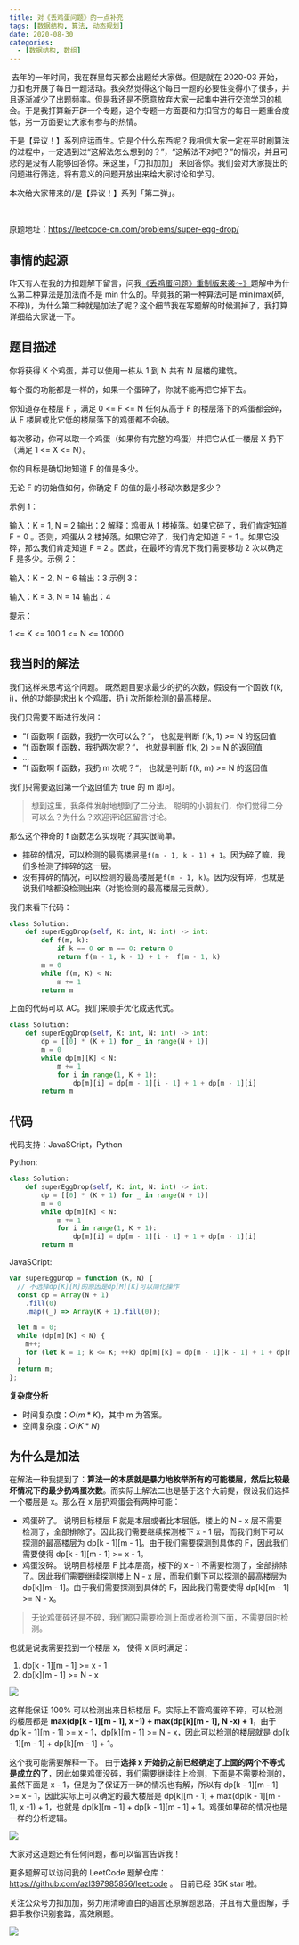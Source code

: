```yaml
---
title: 对《丢鸡蛋问题》的一点补充
tags: [数据结构, 算法, 动态规划]
date: 2020-08-30
categories:
  - [数据结构, 数组]
---
```


​ 去年的一年时间，我在群里每天都会出题给大家做。但是就在 2020-03 开始，力扣也开展了每日一题活动。我突然觉得这个每日一题的必要性变得小了很多，并且逐渐减少了出题频率。但是我还是不愿意放弃大家一起集中进行交流学习的机会。于是我打算新开辟一个专题，这个专题一方面要和力扣官方的每日一题重合度低，另一方面要让大家有参与的热情。

于是【异议！】系列应运而生。它是个什么东西呢？我相信大家一定在平时刷算法的过程中，一定遇到过“这解法怎么想到的？”，“这解法不对吧？”的情况，并且可悲的是没有人能够回答你。来这里，「力扣加加」 来回答你。我们会对大家提出的问题进行筛选，将有意义的问题开放出来给大家讨论和学习。

本次给大家带来的/是【异议！】系列「第二弹」。

​<!-- more -->

原题地址：https://leetcode-cn.com/problems/super-egg-drop/

## 事情的起源

昨天有人在我的力扣题解下留言，问我[《丢鸡蛋问题》重制版来袭～》](https://leetcode-cn.com/problems/super-egg-drop/solution/diu-ji-dan-wen-ti-zhong-zhi-ban-lai-xi-by-fe-lucif/568276/)题解中为什么第二种算法是加法而不是 min 什么的。毕竟我的第一种算法可是 min(max(碎, 不碎))，为什么第二种就是加法了呢？这个细节我在写题解的时候漏掉了，我打算详细给大家说一下。

## 题目描述

你将获得 K 个鸡蛋，并可以使用一栋从 1 到 N 共有 N 层楼的建筑。

每个蛋的功能都是一样的，如果一个蛋碎了，你就不能再把它掉下去。

你知道存在楼层 F ，满足 0 <= F <= N 任何从高于 F 的楼层落下的鸡蛋都会碎，从 F 楼层或比它低的楼层落下的鸡蛋都不会破。

每次移动，你可以取一个鸡蛋（如果你有完整的鸡蛋）并把它从任一楼层 X 扔下（满足 1 <= X <= N）。

你的目标是确切地知道 F 的值是多少。

无论 F 的初始值如何，你确定 F 的值的最小移动次数是多少？

示例 1：

输入：K = 1, N = 2 输出：2 解释：鸡蛋从 1 楼掉落。如果它碎了，我们肯定知道 F = 0 。否则，鸡蛋从 2 楼掉落。如果它碎了，我们肯定知道 F = 1 。如果它没碎，那么我们肯定知道 F = 2 。因此，在最坏的情况下我们需要移动 2 次以确定 F 是多少。示例 2：

输入：K = 2, N = 6 输出：3 示例 3：

输入：K = 3, N = 14 输出：4

提示：

1 <= K <= 100 1 <= N <= 10000

## 我当时的解法

我们这样来思考这个问题。 既然题目要求最少的扔的次数，假设有一个函数 f(k, i)，他的功能是求出 k 个鸡蛋，扔 i 次所能检测的最高楼层。

我们只需要不断进行发问：

- ”f 函数啊 f 函数，我扔一次可以么？“， 也就是判断 f(k, 1) >= N 的返回值
- ”f 函数啊 f 函数，我扔两次呢？“， 也就是判断 f(k, 2) >= N 的返回值
- ...
- ”f 函数啊 f 函数，我扔 m 次呢？“， 也就是判断 f(k, m) >= N 的返回值

我们只需要返回第一个返回值为 true 的 m 即可。

> 想到这里，我条件发射地想到了二分法。 聪明的小朋友们，你们觉得二分可以么？为什么？欢迎评论区留言讨论。

那么这个神奇的 f 函数怎么实现呢？其实很简单。

- 摔碎的情况，可以检测的最高楼层是`f(m - 1, k - 1) + 1`。因为碎了嘛，我们多检测了摔碎的这一层。
- 没有摔碎的情况，可以检测的最高楼层是`f(m - 1, k)`。因为没有碎，也就是说我们啥都没检测出来（对能检测的最高楼层无贡献）。

我们来看下代码：

```py
class Solution:
    def superEggDrop(self, K: int, N: int) -> int:
        def f(m, k):
            if k == 0 or m == 0: return 0
            return f(m - 1, k - 1) + 1 +  f(m - 1, k)
        m = 0
        while f(m, K) < N:
            m += 1
        return m
```

上面的代码可以 AC。我们来顺手优化成迭代式。

```py
class Solution:
    def superEggDrop(self, K: int, N: int) -> int:
        dp = [[0] * (K + 1) for _ in range(N + 1)]
        m = 0
        while dp[m][K] < N:
            m += 1
            for i in range(1, K + 1):
                dp[m][i] = dp[m - 1][i - 1] + 1 + dp[m - 1][i]
        return m
```

## 代码

代码支持：JavaSCript，Python

Python:

```py
class Solution:
    def superEggDrop(self, K: int, N: int) -> int:
        dp = [[0] * (K + 1) for _ in range(N + 1)]
        m = 0
        while dp[m][K] < N:
            m += 1
            for i in range(1, K + 1):
                dp[m][i] = dp[m - 1][i - 1] + 1 + dp[m - 1][i]
        return m
```

JavaSCript:

```js
var superEggDrop = function (K, N) {
  // 不选择dp[K][M]的原因是dp[M][K]可以简化操作
  const dp = Array(N + 1)
    .fill(0)
    .map((_) => Array(K + 1).fill(0));

  let m = 0;
  while (dp[m][K] < N) {
    m++;
    for (let k = 1; k <= K; ++k) dp[m][k] = dp[m - 1][k - 1] + 1 + dp[m - 1][k];
  }
  return m;
};
```

**复杂度分析**

- 时间复杂度：$O(m * K)$，其中 m 为答案。
- 空间复杂度：$O(K * N)$

## 为什么是加法

在解法一种我提到了：**算法一的本质就是暴力地枚举所有的可能楼层，然后比较最坏情况下的最少扔鸡蛋次数**。而实际上解法二也是基于这个大前提，假设我们选择一个楼层是 x。那么在 x 层扔鸡蛋会有两种可能：

- 鸡蛋碎了。 说明目标楼层 F 就是本层或者比本层低，楼上的 N - x 层不需要检测了，全部排除了。因此我们需要继续探测楼下 x - 1 层，而我们剩下可以探测的最高楼层为 dp[k - 1][m - 1]。由于我们需要探测到具体的 F，因此我们需要使得 dp[k - 1][m - 1] >= x - 1。
- 鸡蛋没碎。 说明目标楼层 F 比本层高，楼下的 x - 1 不需要检测了，全部排除了。因此我们需要继续探测楼上 N - x 层，而我们剩下可以探测的最高楼层为 dp[k][m - 1]。由于我们需要探测到具体的 F，因此我们需要使得 dp[k][m - 1] >= N - x。

> 无论鸡蛋碎还是不碎，我们都只需要检测上面或者检测下面，不需要同时检测。

也就是说我需要找到一个楼层 x， 使得 x 同时满足：

1. dp[k - 1][m - 1] >= x - 1
2. dp[k][m - 1] >= N - x

![](https://tva1.sinaimg.cn/large/007S8ZIlly1gi8srcdy0ej30uq0pqwgy.jpg)

这样能保证 100% 可以检测出来目标楼层 F。实际上不管鸡蛋碎不碎，可以检测的楼层都是 **max(dp[k - 1][m - 1], x -1) + max(dp[k][m - 1], N -x) + 1**，由于 dp[k - 1][m - 1] >= x - 1，dp[k][m - 1] >= N - x，因此可以检测的楼层就是 dp[k - 1][m - 1] + dp[k][m - 1] + 1。

这个我可能需要解释一下。 由于**选择 x 开始扔之前已经确定了上面的两个不等式是成立的了**，因此如果鸡蛋没碎，我们需要继续往上检测，下面是不需要检测的，虽然下面是 x - 1，但是为了保证万一碎的情况也有解，所以有 dp[k - 1][m - 1] >= x - 1，因此实际上可以确定的最大楼层是 dp[k][m - 1] + max(dp[k - 1][m - 1], x -1) + 1，也就是 dp[k][m - 1] + dp[k - 1][m - 1] + 1。鸡蛋如果碎的情况也是一样的分析逻辑。

![](https://tva1.sinaimg.cn/large/007S8ZIlly1gi8ssdjteoj30rg0tktby.jpg)

大家对这道题还有任何问题，都可以留言告诉我！

更多题解可以访问我的 LeetCode 题解仓库：https://github.com/azl397985856/leetcode 。 目前已经 35K star 啦。

关注公众号力扣加加，努力用清晰直白的语言还原解题思路，并且有大量图解，手把手教你识别套路，高效刷题。

![](https://tva1.sinaimg.cn/large/007S8ZIlly1gfcuzagjalj30p00dwabs.jpg)
